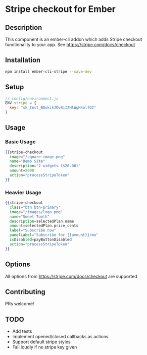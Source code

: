 # Stripe checkout for Ember

## Description
This component is an ember-cli addon which adds Stripe checkout functionality to your app. See https://stripe.com/docs/checkout

## Installation
```sh
npm install ember-cli-stripe --save-dev
```

## Setup
```javascript
// config/environment.js
ENV.stripe = {
  key: "sk_test_BQokikJOvBiI2HlWgH4olfQ2"
}
```

## Usage

### Basic Usage
```handlebars
{{stripe-checkout
  image="/square-image.png"
  name="Demo Site"
  description="2 widgets ($20.00)"
  amount=2000
  action="processStripeToken"
}}
```

### Heavier Usage
```handlebars
{{stripe-checkout
  class="btn btn-primary"
  image="/images/logo.png"
  name="Sweet Tooth"
  description=selectedPlan.name
  amount=selectedPlan.price_cents
  label="Subscribe now" 
  panelLabel="Subscribe for {{amount}}/mo"
  isDisabled=payButtonDisabled
  action="processStripeToken"
}}
```

## Options
All options from https://stripe.com/docs/checkout are supported

## Contributing
PRs welcome!

## TODO
* Add tests
* Implement opened/closed callbacks as actions
* Support default stripe styles
* Fail loudly if no stripe key given
